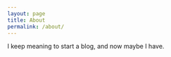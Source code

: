 ```yaml
---
layout: page
title: About
permalink: /about/
---
```

I keep meaning to start a blog, and now maybe I have.
